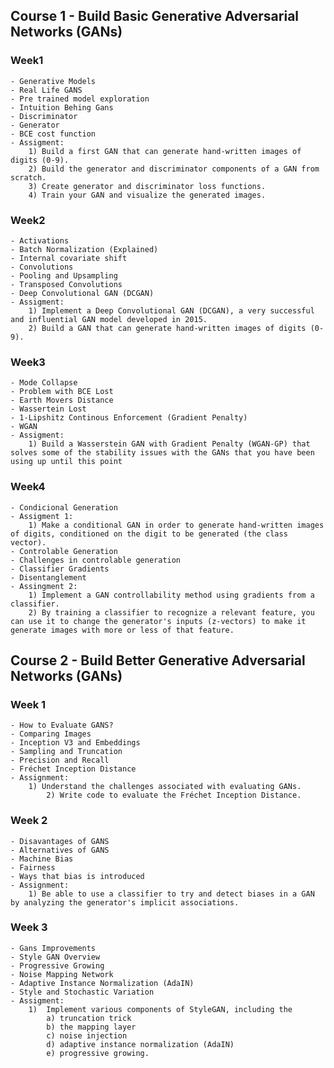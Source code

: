 ## Course 1 - Build Basic Generative Adversarial Networks (GANs)


### Week1
	- Generative Models
	- Real Life GANS
	- Pre trained model exploration
	- Intuition Behing Gans
	- Discriminator
	- Generator
	- BCE cost function
	- Assigment:
		1) Build a first GAN that can generate hand-written images of digits (0-9).
		2) Build the generator and discriminator components of a GAN from scratch.
		3) Create generator and discriminator loss functions.
		4) Train your GAN and visualize the generated images.

### Week2
	- Activations
	- Batch Normalization (Explained)
	- Internal covariate shift
	- Convolutions
	- Pooling and Upsampling
	- Transposed Convolutions
	- Deep Convolutional GAN (DCGAN)
	- Assigment:
		1) Implement a Deep Convolutional GAN (DCGAN), a very successful and influential GAN model developed in 2015.
		2) Build a GAN that can generate hand-written images of digits (0-9).
		

	
### Week3
	- Mode Collapse
	- Problem with BCE Lost
	- Earth Movers Distance
	- Wassertein Lost
	- 1-Lipshitz Continous Enforcement (Gradient Penalty)
	- WGAN
	- Assigment:
		1) Build a Wasserstein GAN with Gradient Penalty (WGAN-GP) that solves some of the stability issues with the GANs that you have been using up until this point
	
### Week4
	- Condicional Generation
	- Assigment 1:
		1) Make a conditional GAN in order to generate hand-written images of digits, conditioned on the digit to be generated (the class vector). 
	- Controlable Generation
	- Challenges in controlable generation
	- Classifier Gradients
	- Disentanglement
	- Assingment 2:
		1) Implement a GAN controllability method using gradients from a classifier. 
		2) By training a classifier to recognize a relevant feature, you can use it to change the generator's inputs (z-vectors) to make it generate images with more or less of that feature.
		


## Course 2 - Build Better Generative Adversarial Networks (GANs) 

### Week 1 
	- How to Evaluate GANS?
	- Comparing Images
	- Inception V3 and Embeddings
	- Sampling and Truncation
	- Precision and Recall	
	- Fréchet Inception Distance
	- Assignment:
		1) Understand the challenges associated with evaluating GANs.
    		2) Write code to evaluate the Fréchet Inception Distance.
    		
### Week 2
	- Disavantages of GANS
	- Alternatives of GANS
	- Machine Bias
	- Fairness
	- Ways that bias is introduced
	- Assignment:
		1) Be able to use a classifier to try and detect biases in a GAN by analyzing the generator's implicit associations.
### Week 3
	- Gans Improvements
	- Style GAN Overview
	- Progressive Growing
	- Noise Mapping Network
	- Adaptive Instance Normalization (AdaIN)
	- Style and Stochastic Variation
	- Assigment:
		1)  Implement various components of StyleGAN, including the 
			a) truncation trick
			b) the mapping layer
			c) noise injection
			d) adaptive instance normalization (AdaIN)
			e) progressive growing.

